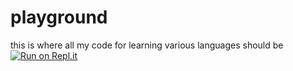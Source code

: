 # playground
this is where all my code for learning various languages should be
[![Run on Repl.it](https://repl.it/badge/github/nathanblan/playground)](https://repl.it/github/nathanblan/playground)